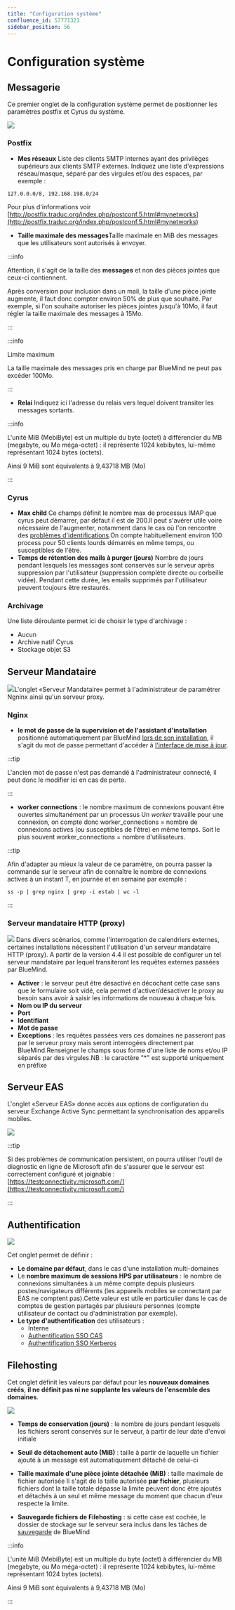 ```yaml
---
title: "Configuration système"
confluence_id: 57771321
sidebar_position: 56
---
```

# Configuration système


## Messagerie

Ce premier onglet de la configuration système permet de positionner les paramètres postfix et Cyrus du système.

![](../../attachments/57771321/66096477.png)

### Postfix

- **Mes réseaux** 
Liste des clients SMTP internes ayant des privilèges supérieurs aux clients SMTP externes.
Indiquez une liste d'expressions réseau/masque, séparé par des virgules et/ou des espaces, par exemple :


```
127.0.0.0/8, 192.168.198.0/24
```

Pour plus d'informations voir [http://postfix.traduc.org/index.php/postconf.5.html#mynetworks](http://postfix.traduc.org/index.php/postconf.5.html#mynetworks)

- **Taille maximale des messages**Taille maximale en MiB des messages que les utilisateurs sont autorisés à envoyer.


:::info

Attention, il s'agit de la taille des **messages** et non des pièces jointes que ceux-ci contiennent.

Après conversion pour inclusion dans un mail, la taille d'une pièce jointe augmente, il faut donc compter environ 50% de plus que souhaité.
Par exemple, si l'on souhaite autoriser les pièces jointes jusqu'à 10Mo, il faut régler la taille maximale des messages à 15Mo.

:::


:::info

Limite maximum

La taille maximale des messages pris en charge par BlueMind ne peut pas excéder 100Mo.

:::

- **Relai** 
Indiquez ici l'adresse du relais vers lequel doivent transiter les messages sortants.


:::info

L'unité MiB (MebiByte) est un multiple du byte (octet) à différencier du MB (megabyte, ou Mo méga-octet) : il représente 1024 kebibytes, lui-même représentant 1024 bytes (octets).

Ainsi 9 MiB sont équivalents à 9,43718 MB (Mo)

:::

### Cyrus

- **Max child** Ce champs définit le nombre max de processus IMAP que cyrus peut démarrer, par défaut il est de 200.Il peut s'avérer utile voire nécessaire de l'augmenter, notamment dans le cas où l'on rencontre des [problèmes d'identifications](/Guide_de_l_administrateur/Résolution_de_problèmes/Erreurs_d_identification_IMAP/).On compte habituellement environ 100 process pour 50 clients lourds démarrés en même temps, ou susceptibles de l'être.
- **Temps de rétention des mails à purger (jours)** Nombre de jours pendant lesquels les messages sont conservés sur le serveur après suppression par l'utilisateur (suppression complète directe ou corbeille vidée). Pendant cette durée, les emails supprimés par l'utilisateur peuvent toujours être restaurés.


### Archivage

Une liste déroulante permet ici de choisir le type d'archivage :

- Aucun
- Archive natif Cyrus
- Stockage objet S3


## Serveur Mandataire

![](../../attachments/57771321/66096470.png)L'onglet «Serveur Mandataire» permet à l'administrateur de paramétrer Ngninx ainsi qu'un serveur proxy.

### Nginx

- **le mot de passe de la supervision et de l'assistant d'installation** positionné automatiquement par BlueMind [lors de son installation](/Guide_d_installation/Configuration_post_installation/), il s'agit du mot de passe permettant d'accéder à [l'interface de mise à jour](/Guide_d_installation/Mise_à_jour_de_BlueMind/).


:::tip

L'ancien mot de passe n'est pas demandé à l'administrateur connecté, il peut donc le modifier ici en cas de perte.

:::

- **worker connections** : le nombre maximum de connexions pouvant être ouvertes simultanément par un processus
Un *worker* travaille pour une connexion, on compte donc worker_connections = nombre de connexions actives (ou susceptibles de l'être) en même temps. Soit le plus souvent worker_connections = nombre d'utilisateurs.


:::tip

Afin d'adapter au mieux la valeur de ce paramètre, on pourra passer la commande sur le serveur afin de connaître le nombre de connexions actives à un instant T, en journée et en semaine par exemple :


```
ss -p | grep nginx | grep -i estab | wc -l
```


:::


### Serveur mandataire HTTP (proxy)

![](../../attachments/57770017/66096240.png) Dans divers scénarios, comme l'interrogation de calendriers externes, certaines installations nécessitent l'utilisation d'un serveur mandataire HTTP (proxy). A partir de la version 4.4 il est possible de configurer un tel serveur mandataire par lequel transiteront les requêtes externes passées par BlueMind.

- **Activer** : le serveur peut être désactivé en décochant cette case sans que le formulaire soit vidé, cela permet d'activer/désactiver le proxy au besoin sans avoir à saisir les informations de nouveau à chaque fois.
- **Nom ou IP du serveur**
- **Port**
- **Identifiant**
- **Mot de passe**
- **Exceptions** : les requêtes passées vers ces domaines ne passeront pas par le serveur proxy mais seront interrogées directement par BlueMind.Renseigner le champs sous forme d'une liste de noms et/ou IP séparés par des virgules.NB : le caractère "*" est supporté uniquement en préfixe


## Serveur EAS

L'onglet «Serveur EAS» donne accès aux options de configuration du serveur Exchange Active Sync permettant la synchronisation des appareils mobiles.

![](../../attachments/57771321/66096479.png)


:::tip

Si des problèmes de communication persistent, on pourra utiliser l'outil de diagnostic en ligne de Microsoft afin de s'assurer que le serveur est correctement configuré et joignable : [https://testconnectivity.microsoft.com/](https://testconnectivity.microsoft.com/)

:::

## Authentification

![](../../attachments/57771321/66096471.png)

Cet onglet permet de définir :

- **Le domaine par défaut**, dans le cas d'une installation multi-domaines
- Le **nombre maximum de sessions HPS par utilisateurs** : le nombre de connexions simultanées à un même compte depuis plusieurs postes/navigateurs différents (les appareils mobiles se connectant par EAS ne comptent pas).Cette valeur est utile en particulier dans le cas de comptes de gestion partagés par plusieurs personnes (compte utilisateur de contact ou d'administration par exemple).
- **Le type d'authentification** des utilisateurs :
    - Interne
    - [Authentification SSO CAS](/Guide_de_l_administrateur/Configuration/Gestion_des_domaines/Les_méthodes_d_authentification/Mise_en_place_du_SSO_CAS/)
    - [Authentification SSO Kerberos](/Guide_de_l_administrateur/Configuration/Gestion_des_domaines/Les_méthodes_d_authentification/Mise_en_place_du_SSO_Kerberos/)


## Filehosting

Cet onglet définit les valeurs par défaut pour les **nouveaux domaines créés**, **il ne définit pas ni ne supplante les valeurs de l'ensemble des domaines**.

![](../../attachments/57771321/66096472.png)

- **Temps de conservation (jours)** : le nombre de jours pendant lesquels les fichiers seront conservés sur le serveur, à partir de leur date d'envoi initiale
- **Seuil de détachement auto (MiB)** : taille à partir de laquelle un fichier ajouté à un message est automatiquement détaché de celui-ci
- **Taille maximale d'une pièce jointe détachée (MiB)** : taille maximale de fichier autorisée
Il s'agit de la taille autorisée **par fichier**, plusieurs fichiers dont la taille totale dépasse la limite peuvent donc être ajoutés et détachés à un seul et même message du moment que chacun d'eux respecte la limite.

- **Sauvegarde fichiers de Filehosting** : si cette case est cochée, le dossier de stockage sur le serveur sera inclus dans les tâches de [sauvegarde](https://forge.bluemind.net/confluence/display/BM4/Sauvegarde+et+restauration) de BlueMind


:::info

L'unité MiB (MebiByte) est un multiple du byte (octet) à différencier du MB (megabyte, ou Mo méga-octet) : il représente 1024 kebibytes, lui-même représentant 1024 bytes (octets).

Ainsi 9 MiB sont équivalents à 9,43718 MB (Mo)

:::


